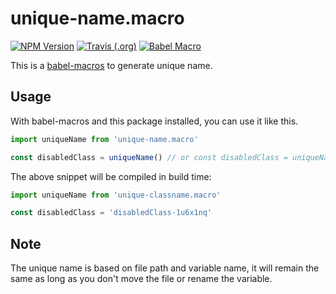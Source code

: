 # unique-name.macro

[![NPM Version](https://img.shields.io/npm/v/unique-name.macro.svg?style=flat-square)](https://www.npmjs.com/package/unique-name.macro.svg)
[![Travis (.org)](https://img.shields.io/travis/huchenme/unique-name.macro.svg?style=flat-square)](https://travis-ci.org/huchenme/unique-name.macro)
[![Babel Macro](https://img.shields.io/badge/babel--macro-%F0%9F%8E%A3-f5da55.svg?style=flat-square)](https://github.com/kentcdodds/babel-plugin-macros)

This is a [babel-macros](https://github.com/kentcdodds/babel-macros) to generate unique name.

## Usage

With babel-macros and this package installed, you can use it like this.

```javascript
import uniqueName from 'unique-name.macro'

const disabledClass = uniqueName() // or const disabledClass = uniqueName('disabledClass')
```

The above snippet will be compiled in build time:

```javascript
import uniqueName from 'unique-classname.macro'

const disabledClass = 'disabledClass-1u6x1nq'
```

## Note

The unique name is based on file path and variable name, it will remain the same as long as you don't move the file or rename the variable.
